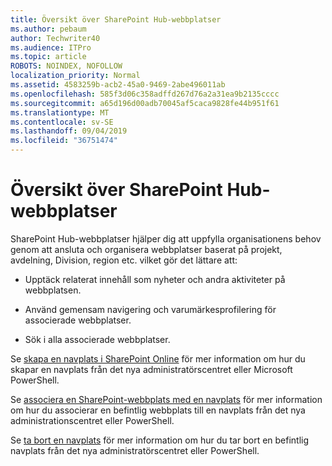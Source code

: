 ```yaml
---
title: Översikt över SharePoint Hub-webbplatser
ms.author: pebaum
author: Techwriter40
ms.audience: ITPro
ms.topic: article
ROBOTS: NOINDEX, NOFOLLOW
localization_priority: Normal
ms.assetid: 4583259b-acb2-45a0-9469-2abe496011ab
ms.openlocfilehash: 585f3d06c358adffd267d76a2a31ea9b2135cccc
ms.sourcegitcommit: a65d196d00adb70045af5caca9828fe44b951f61
ms.translationtype: MT
ms.contentlocale: sv-SE
ms.lasthandoff: 09/04/2019
ms.locfileid: "36751474"
---
```

# <a name="sharepoint-hub-sites-overview"></a>Översikt över SharePoint Hub-webbplatser

SharePoint Hub-webbplatser hjälper dig att uppfylla organisationens behov genom att ansluta och organisera webbplatser baserat på projekt, avdelning, Division, region etc. vilket gör det lättare att:

- Upptäck relaterat innehåll som nyheter och andra aktiviteter på webbplatsen.


- Använd gemensam navigering och varumärkesprofilering för associerade webbplatser.


- Sök i alla associerade webbplatser.


Se [skapa en navplats i SharePoint Online](https://docs.microsoft.com/sharepoint/create-hub-site) för mer information om hur du skapar en navplats från det nya administratörscentret eller Microsoft PowerShell. 

Se [associera en SharePoint-webbplats med en navplats](https://support.office.com/article/associate-a-sharepoint-site-with-a-hub-site-ae0009fd-af04-4d3d-917d-88edb43efc05) för mer information om hur du associerar en befintlig webbplats till en navplats från det nya administrationscentret eller PowerShell.  

Se [ta bort en navplats](https://docs.microsoft.com/sharepoint/remove-hub-site) för mer information om hur du tar bort en befintlig navplats från det nya administratörscentret eller PowerShell. 

